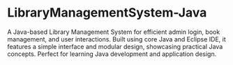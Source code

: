 # LibraryManagementSystem-Java
A Java-based Library Management System for efficient admin login, book management, and user interactions. Built using core Java and Eclipse IDE, it features a simple interface and modular design, showcasing practical Java concepts. Perfect for learning Java development and application design.
